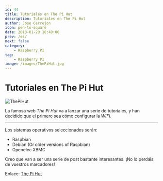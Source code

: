 ```yaml
---
id: 44
title: Tutoriales en The Pi Hut
description: Tutoriales en The Pi Hut
author: Jose Cerrejon
icon: pen-to-square
date: 2013-01-20 18:40:00
prev: /es/
next: false
category:
    - Raspberry PI
tag:
    - Raspberry PI
image: /images/ThePiHut.jpg
---
```


# Tutoriales en The Pi Hut

![ThePiHut](/images/ThePiHut.jpg)

La famosa web _The Pi Hut_ va a lanzar una serie de tutoriales, y han decidido que el primero sea cómo configurar la _WIFI_.

---

Los sistemas operativos seleccionados serán:

-   Raspbian
-   Debian (Or older versions of Raspbian)
-   Openelec XBMC

Creo que van a ser una serie de post bastante interesantes. ¡No lo perdáis de vuestros marcadores!

Enlace: [The Pi Hut](https://thepihut.com/pages/tutorials)
